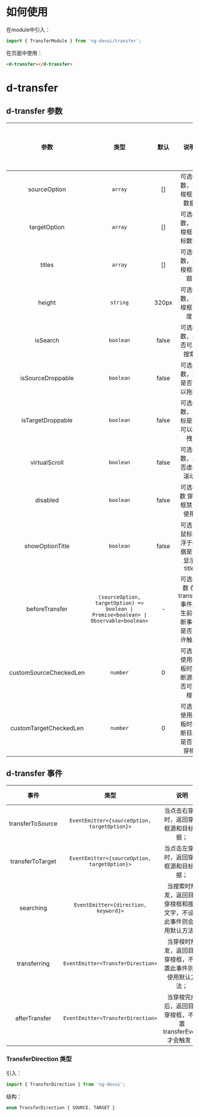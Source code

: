 # 如何使用
在module中引入：
```ts
import { TransferModule } from 'ng-devui/transfer';
```
在页面中使用：
```html
<d-transfer></d-transfer>
```

# d-transfer

## d-transfer 参数

|       参数        |  类型   | 默认  | 说明                       | 跳转 Demo                                                    |全局配置项| 
| :----------------: | :---------------: | :-----: | :---: | :------------------------- | ------------------------------------------------------------ |
|   sourceOption    |  `array`  |  []   | 可选参数，穿梭框源数据     | [基本用法](demo#transfer-demo-base)     |
|   targetOption    |  `array`  |  []   | 可选参数，穿梭框目标数据   | [基本用法](demo#transfer-demo-base)     |
|      titles       |  `array`  |  []   | 可选参数，穿梭框标题       | [基本用法](demo#transfer-demo-base)     |
|      height       | `string`  | 320px | 可选参数，穿梭框高度       |
|     isSearch      | `boolean` | false | 可选参数，是否可以搜索     | [搜索穿梭框](demo#transfer-demo-search) |
| isSourceDroppable | `boolean` | false | 可选参数，源是否可以拖拽   |
| isTargetDroppable | `boolean` | false | 可选参数，目标是否可以拖拽 | [排序穿梭框](demo#transfer-demo-sort)   |
|  virtualScroll    | `boolean` | false | 可选参数，是否虚拟滚动     | [虚拟滚动](demo#transfer-demo-virtual-scroll) |
|     disabled      | `boolean` | false | 可选参数 穿梭框禁止使用    | [基本用法](demo#transfer-demo-base)     |
|  showOptionTitle  | `boolean` | false | 可选，鼠标悬浮于数据是否显示title    | [搜索穿梭框](demo#transfer-demo-search) |
|  beforeTransfer   | `(sourceOption, targetOption) => boolean \| Promise<boolean> \| Observable<boolean>` | - | 可选参数 在transfer事件发生前判断事件是否允许触发     | [基本用法](demo#transfer-demo-base)     |
|customSourceCheckedLen|`number`|   0   |可选，使用模板时判断源是否可穿梭| [自定义穿梭框](demo#transfer-demo-custom) |
|customTargetCheckedLen|`number`|   0   |可选，使用模板时判断目标是否可穿梭| [自定义穿梭框](demo#transfer-demo-custom) |

## d-transfer 事件

|       事件       |                  类型                   |                说明                      | 跳转 Demo                                                |
| :--------------: | :------------------------------------: | :--------------------------------------: | -------------------------------------------------------- |
| transferToSource | `EventEmitter<{sourceOption, targetOption}>` | 当点击右穿梭时，返回穿梭框源和目标数据；     | [基本用法](demo#transfer-demo-base) |
| transferToTarget | `EventEmitter<{sourceOption, targetOption}>` | 当点击左穿梭时，返回穿梭框源和目标数据；          | [基本用法](demo#transfer-demo-base) |
|     searching    | `EventEmitter<{direction, keyword}>`         | 当搜索时触发，返回目标穿梭框和搜索文字，不设置此事件则会使用默认方法； | [搜索穿梭框](demo#transfer-demo-search) |
|   transferring   | `EventEmitter<TransferDirection>` | 当穿梭时触发，返回目标穿梭框，不设置此事件则会使用默认方法； | [搜索穿梭框](demo#transfer-demo-search) |
|  afterTransfer   | `EventEmitter<TransferDirection>` | 当穿梭完成后，返回目标穿梭框，不设置transferEvent才会触发； | [搜索穿梭框](demo#transfer-demo-search) |

### TransferDirection 类型

引入：
```ts
import { TransferDirection } from 'ng-devui';
```
结构：
```ts
enum TransferDirection { SOURCE, TARGET }
```
